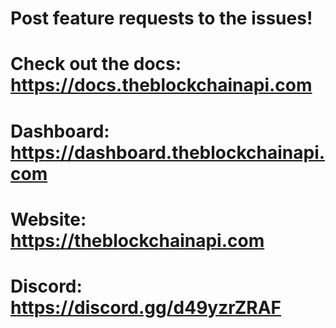 # Post feature requests to the issues!
# Check out the docs: https://docs.theblockchainapi.com
# Dashboard: https://dashboard.theblockchainapi.com
# Website: https://theblockchainapi.com
# Discord: https://discord.gg/d49yzrZRAF
